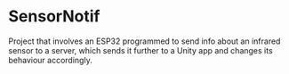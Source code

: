 # SensorNotif
Project that involves an ESP32 programmed to send info about an infrared sensor to a server, which sends it further to a Unity app and changes its behaviour accordingly.
